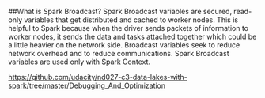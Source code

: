 ##What is Spark Broadcast?
Spark Broadcast variables are secured, read-only variables that get distributed and cached to worker nodes. This is helpful to Spark because when the driver sends packets of information to worker nodes, it sends the data and tasks attached together which could be a little heavier on the network side. Broadcast variables seek to reduce network overhead and to reduce communications. Spark Broadcast variables are used only with Spark Context.


https://github.com/udacity/nd027-c3-data-lakes-with-spark/tree/master/Debugging_And_Optimization
